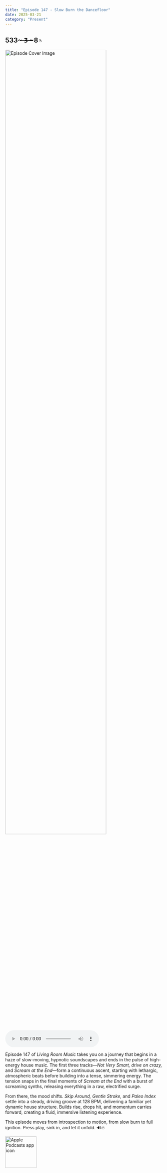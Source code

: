 ```yaml
---
title: "Episode 147 - Slow Burn the Dancefloor"
date: 2025-03-21
category: "Present"
---
```

## 533~ ̶3̶ ̶~8♄
<img src="https://artwork.captivate.fm/772dd11d-e016-4a14-ace2-985f927aa3a6/ZOSXJCLgfAYHf9Cr62P07jJf.jpg" alt="Episode Cover Image" width=80%/>
<audio controls>
  <source src="https://podcasts.captivate.fm/media/b09ec342-400d-4531-be1e-577edbfebad7/Episode-147.mp3" type="audio/mpeg">
  Your browser does not support the audio element.
</audio>

<p>Episode 147 of <em>Living Room Music</em> takes you on a journey that begins in a haze of slow-moving, hypnotic soundscapes and ends in the pulse of high-energy house music. The first three tracks—<em>Not Very Smart, drive on crazy,</em> and <em>Scream at the End</em>—form a continuous ascent, starting with lethargic, atmospheric beats before building into a tense, simmering energy. The tension snaps in the final moments of <em>Scream at the End</em> with a burst of screaming synths, releasing everything in a raw, electrified surge.</p><p>From there, the mood shifts. <em>Skip Around, Gentle Stroke,</em> and <em>Paleo Index</em> settle into a steady, driving groove at 128 BPM, delivering a familiar yet dynamic house structure. Builds rise, drops hit, and momentum carries forward, creating a fluid, immersive listening experience.</p><p>This episode moves from introspection to motion, from slow burn to full ignition. Press play, sink in, and let it unfold. 🔊🔥</p>

<a href="https://podcasts.apple.com/us/podcast/living-room-music/id1608791560?tscg=30200&itsct=podcast_box_appicon&ls=1&mttnsubad=1608791560" style="display: inline-block;"><img src="https://toolbox.marketingtools.apple.com/api/v2/badges/app-icon-podcasts/standard/en-us" alt="Apple Podcasts app icon" style="width: 100px; height: 100px; vertical-align: middle; object-fit: contain;" /></a>
    